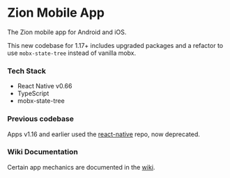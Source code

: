 # Zion Mobile App

The Zion mobile app for Android and iOS.

This new codebase for 1.17+ includes upgraded packages and a refactor to use `mobx-state-tree` instead of vanilla mobx.

### Tech Stack

- React Native v0.66
- TypeScript
- mobx-state-tree

### Previous codebase

Apps v1.16 and earlier used the [react-native](https://github.com/getZION/react-native) repo, now deprecated.

### Wiki Documentation

Certain app mechanics are documented in the [wiki](https://github.com/getZION/app/wiki).

